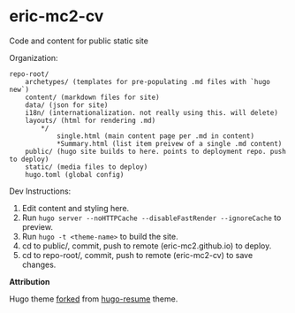 # eric-mc2-cv

Code and content for public static site

Organization:
```
repo-root/
    archetypes/ (templates for pre-populating .md files with `hugo new`)
    content/ (markdown files for site)
    data/ (json for site)
    i18n/ (internationalization. not really using this. will delete)
    layouts/ (html for rendering .md)
        */
            single.html (main content page per .md in content)
            *Summary.html (list item preivew of a single .md content)
    public/ (hugo site builds to here. points to deployment repo. push to deploy)
    static/ (media files to deploy)
    hugo.toml (global config)
```

Dev Instructions:

1. Edit content and styling here.
2. Run `hugo server --noHTTPCache --disableFastRender --ignoreCache` to preview.
3. Run `hugo -t <theme-name>` to build the site.
4. cd to public/, commit, push to remote (eric-mc2.github.io) to deploy.
5. cd to repo-root/, commit, push to remote (eric-mc2-cv) to save changes.

**Attribution**

Hugo theme [forked](https://github.com/eric-mc2/hugo-resume) from [hugo-resume](https://github.com/eddiewebb/hugo-resume) theme.